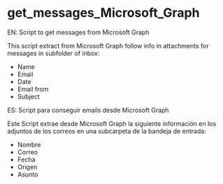 # get_messages_Microsoft_Graph
EN: Script to get messages from Microsoft Graph

This script extract from Microsoft Graph follow info in attachments for messages in subfolder of inbox:
 - Name
 - Email
 - Date
 - Email from
 - Subject


ES: Script para conseguir emails desde Microsoft Graph

Este Script extrae desde Microsoft Graph la siguiente información en los adjuntos de los correos en una subcarpeta de la bandeja de entrada:
 - Nombre
 - Correo
 - Fecha
 - Origen
 - Asunto

